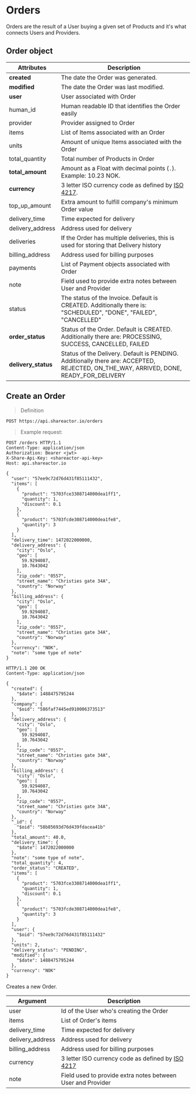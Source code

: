 # Orders

Orders are the result of a User buying a given set of Products and it's what connects Users and Providers.

## Order object

Attributes | Description
---------- | -------
**created** | The date the Order was generated.
**modified** | The date the Order was last modified.
**user** | User associated with Order
human_id | Human readable ID that identifies the Order easily
provider | Provider assigned to Order
items | List of Items associated with an Order
units | Amount of unique Items associated with the Order
total_quantity | Total number of Products in Order
**total_amount** | Amount as a Float with decimal points (`.`). Example: 10.23 NOK.
**currency** | 3 letter ISO currency code as defined by [ISO 4217](https://en.wikipedia.org/wiki/ISO_4217).
top_up_amount | Extra amount to fulfill company's minimum Order value 
delivery_time | Time expected for delivery
delivery_address | Address used for delivery
deliveries | If the Order has multiple deliveries, this is used for storing that Delivery history
billing_address | Address used for billing purposes
payments | List of Payment objects associated with Order
note | Field used to provide extra notes between User and Provider
status | The status of the Invoice. Default is CREATED. Additionally there is: "SCHEDULED", "DONE", "FAILED", "CANCELLED"
**order_status** | Status of the Order. Default is CREATED. Additionally there are: PROCESSING, SUCCESS, CANCELLED, FAILED
**delivery_status** | Status of the Delivery. Default is PENDING. Additionally there are: ACCEPTED, REJECTED, ON_THE_WAY, ARRIVED, DONE, READY_FOR_DELIVERY

## Create an Order

> Definition

```
POST https://api.shareactor.io/orders
```

> Example request:

``` http
POST /orders HTTP/1.1
Content-Type: application/json
Authorization: Bearer <jwt>
X-Share-Api-Key: <shareactor-api-key>
Host: api.shareactor.io

{
  "user": "57ee9c72d76d431f85111432",
  "items": [
    {
      "product": "5703fce3308714000dea1ff1",
      "quantity": 1,
      "discount": 0.1
    },
    {
      "product": "5703fcde308714000dea1fe8",
      "quantity": 3
    }
  ],
  "delivery_time": 1472022000000,
  "delivery_address": {
    "city": "Oslo",
    "geo": [
      59.9294087,
      10.7643042
    ],
    "zip_code": "0557",
    "street_name": "Christies gate 34A",
    "country": "Norway"
  },
  "billing_address": {
    "city": "Oslo",
    "geo": [
      59.9294087,
      10.7643042
    ],
    "zip_code": "0557",
    "street_name": "Christies gate 34A",
    "country": "Norway"
  },
  "currency": "NOK",
  "note": "some type of note"
}
```

``` http
HTTP/1.1 200 OK
Content-Type: application/json

{
  "created": {
    "$date": 1488475795244
  },
  "company": {
    "$oid": "586faf7445ed910006373513"
  },
  "delivery_address": {
    "city": "Oslo",
    "geo": [
      59.9294087,
      10.7643042
    ],
    "zip_code": "0557",
    "street_name": "Christies gate 34A",
    "country": "Norway"
  },
  "billing_address": {
    "city": "Oslo",
    "geo": [
      59.9294087,
      10.7643042
    ],
    "zip_code": "0557",
    "street_name": "Christies gate 34A",
    "country": "Norway"
  },
  "_id": {
    "$oid": "58b85693d76d439fdacea41b"
  },
  "total_amount": 40.0,
  "delivery_time": {
    "$date": 1472022000000
  },
  "note": "some type of note",
  "total_quantity": 4,
  "order_status": "CREATED",
  "items": [
    {
      "product": "5703fce3308714000dea1ff1",
      "quantity": 1,
      "discount": 0.1
    },
    {
      "product": "5703fcde308714000dea1fe8",
      "quantity": 3
    }
  ],
  "user": {
    "$oid": "57ee9c72d76d431f85111432"
  },
  "units": 2,
  "delivery_status": "PENDING",
  "modified": {
    "$date": 1488475795244
  },
  "currency": "NOK"
}
```

Creates a new Order.

Argument | Description
---------- | -------
user | Id of the User who's creating the Order
items | List of Order's items
delivery_time | Time expected for delivery 
delivery_address | Address used for delivery
billing_address | Address used for billing purposes
currency | 3 letter ISO currency code as defined by [ISO 4217](https://en.wikipedia.org/wiki/ISO_4217)
note | Field used to provide extra notes between User and Provider

